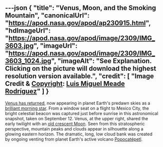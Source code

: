 ---json
{
  "title": "Venus, Moon, and the Smoking Mountain",
  "canonicalUrl": "https://apod.nasa.gov/apod/ap230915.html",
  "hdImageUrl": "https://apod.nasa.gov/apod/image/2309/IMG_3603.jpg",
  "imageUrl": "https://apod.nasa.gov/apod/image/2309/IMG_3603_1024.jpg",
  "imageAlt": "See Explanation. Clicking on the picture will download  the highest resolution version available.",
  "credit": [
    "Image Credit & [Copyright](https://apod.nasa.gov/apod/lib/about_apod.html#srapply): [Luis Miguel Meade Rodríguez](mailto:%20luismiguelmeade%20at%20hotmail%20dot%20com)"
  ]
}
---

[Venus has returned](https://solarsystem.nasa.gov/skywatching/home/), now appearing in planet Earth's predawn skies as a [brilliant morning star](https://apod.nasa.gov/apod/ap230826.html). From a window seat on a flight to Mexico City, the bright celestial beacon was captured just before sunrise in this astronomical snapshot, taken on September 12. Venus, at the upper right, shared the early twilight with an [old crescent Moon](https://apod.nasa.gov/apod/ap210710.html). Seen from this stratospheric perspective, mountain peaks and clouds appear in silhouette along a glowing eastern horizon. The dramatic, long, low cloud bank was created by ongoing venting from planet Earth's active volcano [Popocatépetl](https://en.wikipedia.org/wiki/Popocat%C3%A9petl).
